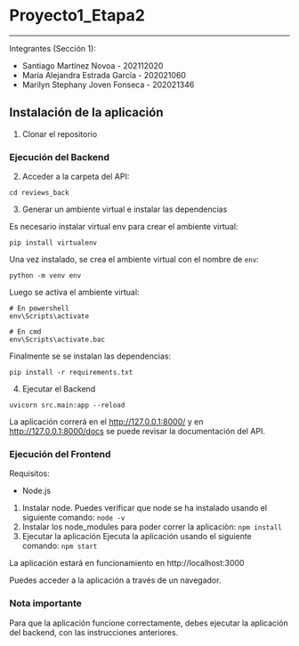 # Proyecto1_Etapa2
---

Integrantes (Sección 1):
- Santiago Martínez Novoa - 202112020
- María Alejandra Estrada García - 202021060
- Marilyn Stephany Joven Fonseca - 202021346

## Instalación de la aplicación

1. Clonar el repositorio

### Ejecución del Backend

2. Acceder a la carpeta del API:

```
cd reviews_back
```

3. Generar un ambiente virtual e instalar las dependencias


Es necesario instalar virtual env para crear el ambiente virtual:

```
pip install virtualenv
```

Una vez instalado, se crea el ambiente virtual con el nombre de `env`:


```
python -m venv env
```
Luego se activa el ambiente virtual:

```
# En powershell
env\Scripts\activate

# En cmd
env\Scripts\activate.bac
```

Finalmente se se instalan las dependencias:

```
pip install -r requirements.txt
```

4. Ejecutar el Backend

```
uvicorn src.main:app --reload
```

La aplicación correrá en el http://127.0.0.1:8000/ y en http://127.0.0.1:8000/docs se puede revisar la documentación del API.


### Ejecución del Frontend

Requisitos:
- Node.js

1. Instalar node. Puedes verificar que node se ha instalado usando el siguiente comando:
   ```node -v```
2. Instalar los node_modules para poder correr la aplicaciòn:
   ```npm install```
3. Ejecutar la aplicación Ejecuta la aplicación usando el siguiente comando:
   ```npm start```
   
La aplicación estará en funcionamiento en http://localhost:3000

Puedes acceder a la aplicación a través de un navegador.

### Nota importante

Para que la aplicación funcione correctamente, debes ejecutar la aplicación del backend, con las instrucciones anteriores.

